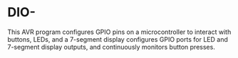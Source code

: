 # DIO-
This AVR program configures GPIO pins on a microcontroller to interact with buttons, LEDs, and a 7-segment display configures GPIO ports for LED and 7-segment display outputs, and continuously monitors button presses. 
